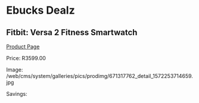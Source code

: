 
# Ebucks Dealz
## Fitbit: Versa 2 Fitness Smartwatch
[Product Page](https://www.ebucks.com/web/shop/productSelected.do?prodId=671317762&catId=842821695)

Price: R3599.00

Image: /web/cms/system/galleries/pics/prodimg/671317762_detail_1572253714659.jpg

Savings: 


	